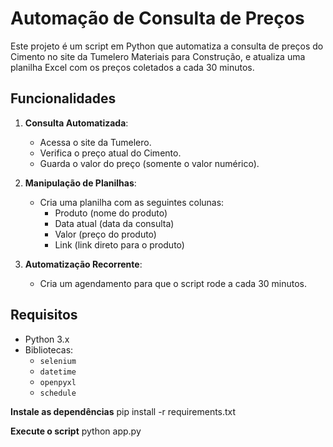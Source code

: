 # Automação de Consulta de Preços

Este projeto é um script em Python que automatiza a consulta de preços do Cimento no site da Tumelero Materiais para Construção, e atualiza uma planilha Excel com os preços coletados a cada 30 minutos.

## Funcionalidades

1. **Consulta Automatizada**:
   - Acessa o site da Tumelero.
   - Verifica o preço atual do Cimento.
   - Guarda o valor do preço (somente o valor numérico).

2. **Manipulação de Planilhas**:
   - Cria uma planilha com as seguintes colunas:
     - Produto (nome do produto)
     - Data atual (data da consulta)
     - Valor (preço do produto)
     - Link (link direto para o produto)

3. **Automatização Recorrente**:
   - Cria um agendamento para que o script rode a cada 30 minutos.

## Requisitos

- Python 3.x
- Bibliotecas:
  - `selenium`
  - `datetime`
  - `openpyxl`
  - `schedule`

**Instale as dependências**
pip install -r requirements.txt

**Execute o script**
python app.py

